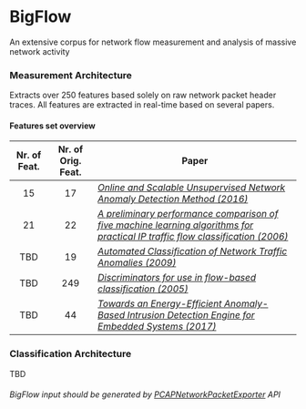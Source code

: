 # BigFlow
An extensive corpus for network flow measurement and analysis of massive network activity

### Measurement Architecture
Extracts over 250 features based solely on raw network packet header traces. All features are extracted in real-time based on several papers.
#### Features set overview
Nr. of Feat. | Nr. of Orig. Feat. | Paper
:---:  | :---:  | ---
15 | 17 | [*Online and Scalable Unsupervised Network Anomaly Detection Method (2016)*](http://ieeexplore.ieee.org/document/7740019/)
21 | 22 | [*A preliminary performance comparison of five machine learning algorithms for practical IP traffic flow classification (2006)*](http://dl.acm.org/citation.cfm?id=1163596)
TBD | 19 | [*Automated Classification of Network Traffic Anomalies (2009)*](https://link.springer.com/chapter/10.1007/978-3-642-05284-2_6)
TBD | 249 | [*Discriminators for use in flow-based classification (2005)*](https://qmro.qmul.ac.uk/xmlui/bitstream/handle/123456789/5050/RR-05-13.pdf?sequence=1)
TBD | 44 | [*Towards an Energy-Efficient Anomaly-Based Intrusion Detection Engine for Embedded Systems (2017)*](http://ieeexplore.ieee.org/document/7463065/?arnumber=7463065)

### Classification Architecture
TBD

###### BigFlow input should be generated by [*PCAPNetworkPacketExporter*](https://github.com/viegaseduardo/PcapNetworkPacketExporter) API
